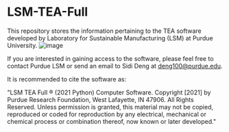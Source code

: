 # LSM-TEA-Full
This repository stores the information pertaining to the TEA software developed by Laboratory for Sustainable Manufacturing (LSM) at Purdue University.
![image](https://user-images.githubusercontent.com/54452877/172223331-ccc8cc15-af00-432c-a669-887ec403b296.png)

If you are interested in gaining access to the software, please feel free to contact Purdue LSM or send an email to Sidi Deng at deng100@purdue.edu.

It is recommended to cite the software as:

"LSM TEA Full ® (2021 Python) Computer Software. Copyright [2021] by Purdue Research Foundation, West Lafayette, IN 47906. All Rights Reserved. Unless permission is granted, this material may not be copied, reproduced or coded for reproduction by any electrical, mechanical or chemical process or combination thereof, now known or later developed."
